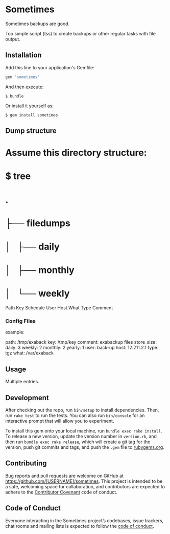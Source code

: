 # Sometimes

Sometimes backups are good.

Too simple script (tss) to create backups or other regular tasks with file output.

## Installation

Add this line to your application's Gemfile:

```ruby
gem 'sometimes'
```

And then execute:

    $ bundle

Or install it yourself as:

    $ gem install sometimes

## Dump structure

# Assume this directory structure:
# $ tree
# .
# ├── filedumps
# │   ├── daily
# │   ├── monthly
# │   └── weekly


Path Key Schedule User Host What Type Comment

### Config Files

example:

path: /tmp/exaback
key: /tmp/key
comment: exabackup files
store_size:
  daily: 3
  weekly: 2
  monthly: 2
  yearly: 1
user: back-up
host: 12.211.2.1
type: tgz
what: /var/exaback


## Usage

Multiple entries.


## Development

After checking out the repo, run `bin/setup` to install dependencies. Then, run `rake test` to run the tests. You can also run `bin/console` for an interactive prompt that will allow you to experiment.

To install this gem onto your local machine, run `bundle exec rake install`. To release a new version, update the version number in `version.rb`, and then run `bundle exec rake release`, which will create a git tag for the version, push git commits and tags, and push the `.gem` file to [rubygems.org](https://rubygems.org).

## Contributing

Bug reports and pull requests are welcome on GitHub at https://github.com/[USERNAME]/sometimes. This project is intended to be a safe, welcoming space for collaboration, and contributors are expected to adhere to the [Contributor Covenant](http://contributor-covenant.org) code of conduct.

## Code of Conduct

Everyone interacting in the Sometimes project’s codebases, issue trackers, chat rooms and mailing lists is expected to follow the [code of conduct](https://github.com/[USERNAME]/sometimes/blob/master/CODE_OF_CONDUCT.md).
